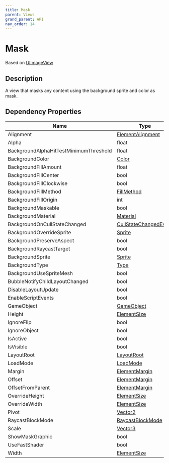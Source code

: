 ```yaml
---
title: Mask
parent: Views
grand_parent: API
nav_order: 14
---
```


# Mask

Based on [UIImageView](UIImageView)

## Description

A view that masks any content using the background sprite and color as mask.

## Dependency Properties

| Name | Type | Description |
| --- | --- | --- |
| Alignment | [ElementAlignment](Api/Types/ElementAlignment) |  |
| Alpha | float |  |
| BackgroundAlphaHitTestMinimumThreshold | float |  |
| BackgroundColor | [Color](http://docs.unity3d.com/ScriptReference/Color.html) |  |
| BackgroundFillAmount | float |  |
| BackgroundFillCenter | bool |  |
| BackgroundFillClockwise | bool |  |
| BackgroundFillMethod | [FillMethod](http://docs.unity3d.com/ScriptReference/FillMethod.html) |  |
| BackgroundFillOrigin | int |  |
| BackgroundMaskable | bool |  |
| BackgroundMaterial | [Material](http://docs.unity3d.com/ScriptReference/Material.html) |  |
| BackgroundOnCullStateChanged | [CullStateChangedEvent](http://docs.unity3d.com/ScriptReference/CullStateChangedEvent.html) |  |
| BackgroundOverrideSprite | [Sprite](http://docs.unity3d.com/ScriptReference/Sprite.html) |  |
| BackgroundPreserveAspect | bool |  |
| BackgroundRaycastTarget | bool |  |
| BackgroundSprite | [Sprite](http://docs.unity3d.com/ScriptReference/Sprite.html) |  |
| BackgroundType | [Type](http://docs.unity3d.com/ScriptReference/Type.html) |  |
| BackgroundUseSpriteMesh | bool |  |
| BubbleNotifyChildLayoutChanged | bool |  |
| DisableLayoutUpdate | bool |  |
| EnableScriptEvents | bool |  |
| GameObject | [GameObject](http://docs.unity3d.com/ScriptReference/GameObject.html) |  |
| Height | [ElementSize](Api/Types/ElementSize) |  |
| IgnoreFlip | bool |  |
| IgnoreObject | bool |  |
| IsActive | bool |  |
| IsVisible | bool |  |
| LayoutRoot | [LayoutRoot](Api/Views/LayoutRoot) |  |
| LoadMode | [LoadMode](Api/Types/LoadMode) |  |
| Margin | [ElementMargin](Api/Types/ElementMargin) |  |
| Offset | [ElementMargin](Api/Types/ElementMargin) |  |
| OffsetFromParent | [ElementMargin](Api/Types/ElementMargin) |  |
| OverrideHeight | [ElementSize](Api/Types/ElementSize) |  |
| OverrideWidth | [ElementSize](Api/Types/ElementSize) |  |
| Pivot | [Vector2](http://docs.unity3d.com/ScriptReference/Vector2.html) |  |
| RaycastBlockMode | [RaycastBlockMode](Api/Types/RaycastBlockMode) |  |
| Scale | [Vector3](http://docs.unity3d.com/ScriptReference/Vector3.html) |  |
| ShowMaskGraphic | bool |  |
| UseFastShader | bool |  |
| Width | [ElementSize](Api/Types/ElementSize) |  |
